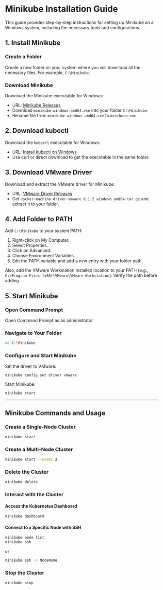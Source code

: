 # Minikube Installation Guide

This guide provides step-by-step instructions for setting up Minikube on a Windows system, including the necessary tools and configurations.

## 1. Install Minikube

### Create a Folder
Create a new folder on your system where you will download all the necessary files. For example, `C:\Minikube`.

### Download Minikube
Download the Minikube executable for Windows:
- URL: [Minikube Releases](https://github.com/kubernetes/minikube/releases)
- Download `minikube-windows-amd64.exe` into your folder `C:\Minikube`.
- Rename file from `minikube-windows-amd64.exe` to `minikube.exe`

## 2. Download kubectl

Download the `kubectl` executable for Windows:
- URL: [Install kubectl on Windows](https://kubernetes.io/docs/tasks/tools/install-kubectl-windows/)
- Use curl or direct download to get the executable in the same folder.

## 3. Download VMware Driver

Download and extract the VMware driver for Minikube:
- URL: [VMware Driver Releases](https://github.com/machine-drivers/docker-machine-driver-vmware/releases)
- Get `docker-machine-driver-vmware_0.1.5_windows_amd64.tar.gz` and extract it to your folder.

## 4. Add Folder to PATH

Add `C:\Minikube` to your system PATH:
1. Right-click on My Computer.
2. Select Properties.
3. Click on Advanced.
4. Choose Environment Variables.
5. Edit the PATH variable and add a new entry with your folder path.

Also, add the VMware Workstation installed location to your PATH (e.g., `C:\Program Files (x86)\VMware\VMware Workstation`). Verify the path before adding.

## 5. Start Minikube

### Open Command Prompt
Open Command Prompt as an administrator.

### Navigate to Your Folder
```sh
cd C:\Minikube
```

### Configure and Start Minikube
Set the driver to VMware:
```sh
minikube config set driver vmware
```

Start Minikube:
```sh
minikube start
```



________________________________________________________________________________________________________________________

## Minikube Commands and Usage

### Create a Single-Node Cluster
```sh
minikube start
```

### Create a Multi-Node Cluster
```sh
minikube start --nodes 2
```

### Delete the Cluster
```sh
minikube delete
```

### Interact with the Cluster
#### Access the Kubernetes Dashboard
```sh
minikube dashboard
```

#### Connect to a Specific Node with SSH
```sh
minikube node list
minikube ssh
```
or
```sh
minikube ssh -n NodeName
```

### Stop the Cluster
```sh
minikube stop
```
